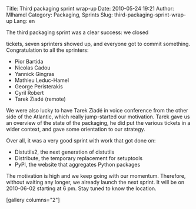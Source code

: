 Title: Third packaging sprint wrap-up
Date: 2010-05-24 19:21
Author: Mlhamel
Category: Packaging, Sprints
Slug: third-packaging-sprint-wrap-up
Lang: en

<!--:en-->The third packaging sprint was a clear success: we closed
tickets, seven sprinters showed up, and everyone got to commit
something. Congratulation to all the sprinters:

-   Pior Bartida
-   Nicolas Cadou
-   Yannick Gingras
-   Mathieu Leduc-Hamel
-   George Peristerakis
-   Cyril Robert
-   Tarek Ziadé (remote)

</p>
We were also lucky to have Tarek Ziadé in voice conference from the
other side of the Atlantic, which really jump-started our motivation.
Tarek gave us an overview of the state of the packaging, he did put the
various tickets in a wider context, and gave some orientation to our
strategy.

Over all, it was a very good sprint with work that got done on:

-   Distutils2, the next generation of distutils
-   Distribute, the temporary replacement for setuptools
-   PyPI, the website that aggregates Python packages

</p>
The motivation is high and we keep going with our momentum. Therefore,
without waiting any longer, we already launch the next sprint. It will
be on 2010-06-02 starting at 6 pm. Stay tuned to know the location.

[gallery columns="2"]<!--:-->
